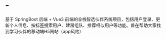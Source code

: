 # -
基于 SpringBoot 后端 + Vue3 前端的全栈智选伙伴系统项目，包括用户登录、更新个人信息、按标签搜索用户、建房组队、推荐相似用户等功能。旨在帮助大家找到学习伙伴的移动端H5网站（app风格）
